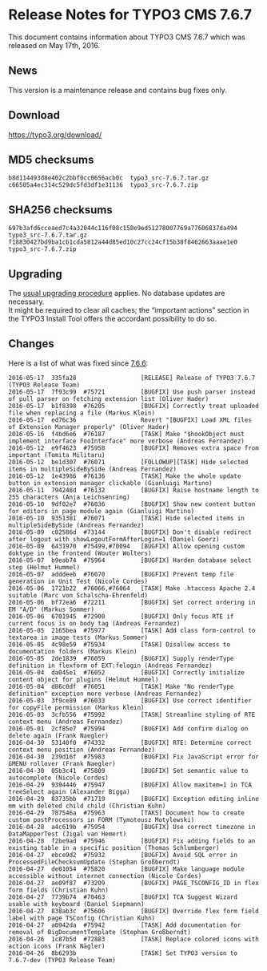 Release Notes for TYPO3 CMS 7.6.7
=================================

This document contains information about TYPO3 CMS 7.6.7 which was
released on May 17th, 2016.

News
----

This version is a maintenance release and contains bug fixes only.

Download
--------

<https://typo3.org/download/>

MD5 checksums
-------------

    b8d114493d8e402c2bbf0cc0656acb0c  typo3_src-7.6.7.tar.gz
    c66505a4ec314c529dc5fd3df1e31136  typo3_src-7.6.7.zip

SHA256 checksums
----------------

    697b3afd6cceaed7c4a32044c116f08c158e9ed51278007769a77606837da494  typo3_src-7.6.7.tar.gz
    f18830427bd9ba1cb1cda5812a44d85ed10c27cc24cf15b38f8462663aaae1e0  typo3_src-7.6.7.zip

Upgrading
---------

The [usual upgrading
procedure](https://docs.typo3.org/typo3cms/InstallationGuide/) applies.
No database updates are necessary.\
It might be required to clear all caches; the “important actions”
section in the TYPO3 Install Tool offers the accordant possibility to do
so.

Changes
-------

Here is a list of what was fixed since
[7.6.6](TYPO3_CMS_7.6.6 "wikilink"):

    2016-05-17  335fa28                  [RELEASE] Release of TYPO3 7.6.7 (TYPO3 Release Team)
    2016-05-17  7f93c99  #75721          [BUGFIX] Use push parser instead of pull parser on fetching extension list (Oliver Hader)
    2016-05-17  b1f8398  #76205          [BUGFIX] Correctly treat uploaded file when replacing a file (Markus Klein)
    2016-05-17  ed76c36                  Revert "[BUGFIX] Load XML files of Extension Manager properly" (Oliver Hader)
    2016-05-16  f4bd6e6  #76187          [TASK] Make "$hookObject must implement interface FooInterface" more verbose (Andreas Fernandez)
    2016-05-12  e9f4623  #75958          [BUGFIX] Removes extra space from important (Tomita Militaru)
    2016-05-12  be1d307  #76071          [FOLLOWUP][TASK] Hide selected items in multipleSideBySide (Andreas Fernandez)
    2016-05-12  1e43986  #76136          [TASK] Make the whole update button in extension manager clickable (Gianluigi Martino)
    2016-05-11  794248d  #76132          [BUGFIX] Raise hostname length to 255 characters (Anja Leichsenring)
    2016-05-10  9df02e7  #76036          [BUGFIX] Show new content button for editors in page module again (Gianluigi Martino)
    2016-05-10  9351381  #76071          [TASK] Hide selected items in multipleSideBySide (Andreas Fernandez)
    2016-05-09  c02586d  #73144          [BUGFIX] Don't disable redirect after logout with showLogoutFormAfterLogin=1 (Daniel Goerz)
    2016-05-09  6431970  #75499,#70094   [BUGFIX] Allow opening custom doktype in the frontend (Wouter Wolters)
    2016-05-07  b9eab74  #75964          [BUGFIX] Harden database select step (Helmut Hummel)
    2016-05-07  adddeeb  #76070          [BUGFIX] Prevent temp file generation in Unit Test (Nicole Cordes)
    2016-05-06  1721b22  #76066,#76064   [TASK] Make .htaccess Apache 2.4 suitable (Marc von Schalscha-Ehrenfeld)
    2016-05-06  bf72ea6  #72211          [BUGFIX] Set correct ordering in EM "A/D" (Markus Sommer)
    2016-05-06  6701945  #72900          [BUGFIX] Only focus RTE if current focus is on body tag (Andreas Fernandez)
    2016-05-05  2165bea  #75977          [TASK] Add class form-control to textarea in image tests (Markus Sommer)
    2016-05-05  4c98e59  #75934          [TASK] Disallow access to documentation folders (Markus Klein)
    2016-05-05  2de1839  #76059          [BUGFIX] Supply renderType definition in flexform of EXT:felogin (Andreas Fernandez)
    2016-05-04  da045e1  #76052          [BUGFIX] Correctly initialize content object for plugins (Helmut Hummel)
    2016-05-04  d86c0df  #76051          [TASK] Make "No renderType definition" exception more verbose (Andreas Fernandez)
    2016-05-03  3f9ce89  #76033          [BUGFIX] Use correct identifier for copyFile permission (Markus Klein)
    2016-05-03  3cfb556  #75992          [TASK] Streamline styling of RTE context menu (Andreas Fernandez)
    2016-05-01  2cf85e7  #75994          [BUGFIX] Add confirm dialog on delete again (Frank Naegler)
    2016-04-30  53140f0  #74332          [BUGFIX] RTE: Determine correct context menu position (Andreas Fernandez)
    2016-04-30  239d16f  #75983          [BUGFIX] Fix JavaScript error for GMENU rollover (Frank Naegler)
    2016-04-30  05b3c41  #75809          [BUGFIX] Set semantic value to autocomplete (Nicole Cordes)
    2016-04-29  9394446  #75947          [BUGFIX] Allow maxitem=1 in TCA treeSelect again (Alexander Bigga)
    2016-04-29  83735bb  #71719          [BUGFIX] Exception editing inline mm with deleted child child (Christian Kuhn)
    2016-04-29  787546a  #75963          [TAKS] Document how to create custom postProcessors in FORM (Tymoteusz Motylewski)
    2016-04-28  a4c619b  #75954          [BUGFIX] Use correct timezone in DataMapperTest (Jigal van Hemert)
    2016-04-28  f2be9ad  #75946          [BUGFIX] Fix adding fields to an existing table in a specific position (Thomas Schlumberger)
    2016-04-27  ebce9d2  #75932          [BUGFIX] Avoid SQL error in ProcessedFileChecksumUpdate (Stephan Großberndt)
    2016-04-27  de01054  #75820          [BUGFIX] Make language module accessible without internet connection (Nicole Cordes)
    2016-04-27  ae09f87  #73209          [BUGFIX] PAGE_TSCONFIG_ID in flex form fields (Christian Kuhn)
    2016-04-27  7739b74  #70463          [BUGFIX] TCA Suggest Wizard usable with keyboard (Daniel Siepmann)
    2016-04-27  838ab3c  #75606          [BUGFIX] Override flex form field label with page TSConfig (Christian Kuhn)
    2016-04-27  a0942da  #75942          [TASK] Add documentation for removal of BigDocumentTemplate (Stephan Großberndt)
    2016-04-26  1c87b5d  #72883          [TASK] Replace colored icons with action icons (Frank Nägler)
    2016-04-26  8b6293b                  [TASK] Set TYPO3 version to 7.6.7-dev (TYPO3 Release Team)


